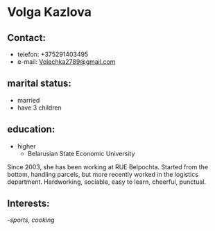 # Volga Kazlova

## Contact:

- telefon: +375291403495
- e-mail: Volechka2789@gmail.com

## marital status:

- married
- have 3 children

## education:

- higher
  - Belarusian State Economic University

Since 2003, she has been working at RUE Belpochta. Started from the bottom, handling parcels, but more recently worked in the logistics department.
Hardworking, sociable, easy to learn, cheerful, punctual.

## Interests:

-_sports, cooking_
